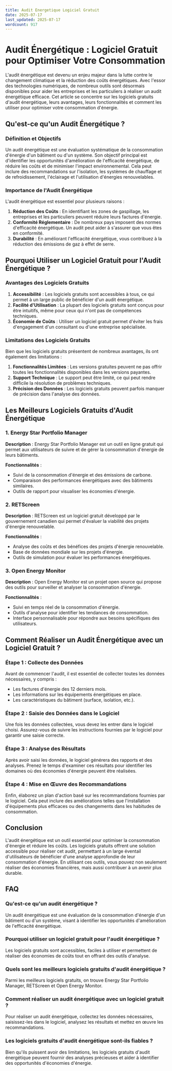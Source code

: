 ```yaml
---
title: Audit Energetique Logiciel Gratuit
date: 2025-07-17
last_updated: 2025-07-17
wordcount: 917
---
```


# Audit Énergétique : Logiciel Gratuit pour Optimiser Votre Consommation

L'audit énergétique est devenu un enjeu majeur dans la lutte contre le changement climatique et la réduction des coûts énergétiques. Avec l'essor des technologies numériques, de nombreux outils sont désormais disponibles pour aider les entreprises et les particuliers à réaliser un audit énergétique efficace. Cet article se concentre sur les logiciels gratuits d'audit énergétique, leurs avantages, leurs fonctionnalités et comment les utiliser pour optimiser votre consommation d'énergie.

## Qu'est-ce qu'un Audit Énergétique ?

### Définition et Objectifs

Un audit énergétique est une évaluation systématique de la consommation d'énergie d'un bâtiment ou d'un système. Son objectif principal est d'identifier les opportunités d'amélioration de l'efficacité énergétique, de réduire les coûts et de minimiser l'impact environnemental. Cela peut inclure des recommandations sur l'isolation, les systèmes de chauffage et de refroidissement, l'éclairage et l'utilisation d'énergies renouvelables.

### Importance de l'Audit Énergétique

L'audit énergétique est essentiel pour plusieurs raisons :

1. **Réduction des Coûts** : En identifiant les zones de gaspillage, les entreprises et les particuliers peuvent réduire leurs factures d'énergie.
2. **Conformité Réglementaire** : De nombreux pays imposent des normes d'efficacité énergétique. Un audit peut aider à s'assurer que vous êtes en conformité.
3. **Durabilité** : En améliorant l'efficacité énergétique, vous contribuez à la réduction des émissions de gaz à effet de serre.

## Pourquoi Utiliser un Logiciel Gratuit pour l'Audit Énergétique ?

### Avantages des Logiciels Gratuits

1. **Accessibilité** : Les logiciels gratuits sont accessibles à tous, ce qui permet à un large public de bénéficier d'un audit énergétique.
2. **Facilité d'Utilisation** : La plupart des logiciels gratuits sont conçus pour être intuitifs, même pour ceux qui n'ont pas de compétences techniques.
3. **Économie de Coûts** : Utiliser un logiciel gratuit permet d'éviter les frais d'engagement d'un consultant ou d'une entreprise spécialisée.

### Limitations des Logiciels Gratuits

Bien que les logiciels gratuits présentent de nombreux avantages, ils ont également des limitations :

1. **Fonctionnalités Limitées** : Les versions gratuites peuvent ne pas offrir toutes les fonctionnalités disponibles dans les versions payantes.
2. **Support Technique** : Le support peut être limité, ce qui peut rendre difficile la résolution de problèmes techniques.
3. **Précision des Données** : Les logiciels gratuits peuvent parfois manquer de précision dans l'analyse des données.

## Les Meilleurs Logiciels Gratuits d'Audit Énergétique

### 1. Energy Star Portfolio Manager

**Description** : Energy Star Portfolio Manager est un outil en ligne gratuit qui permet aux utilisateurs de suivre et de gérer la consommation d'énergie de leurs bâtiments.

**Fonctionnalités** :
- Suivi de la consommation d'énergie et des émissions de carbone.
- Comparaison des performances énergétiques avec des bâtiments similaires.
- Outils de rapport pour visualiser les économies d'énergie.

### 2. RETScreen

**Description** : RETScreen est un logiciel gratuit développé par le gouvernement canadien qui permet d'évaluer la viabilité des projets d'énergie renouvelable.

**Fonctionnalités** :
- Analyse des coûts et des bénéfices des projets d'énergie renouvelable.
- Base de données mondiale sur les projets d'énergie.
- Outils de simulation pour évaluer les performances énergétiques.

### 3. Open Energy Monitor

**Description** : Open Energy Monitor est un projet open source qui propose des outils pour surveiller et analyser la consommation d'énergie.

**Fonctionnalités** :
- Suivi en temps réel de la consommation d'énergie.
- Outils d'analyse pour identifier les tendances de consommation.
- Interface personnalisable pour répondre aux besoins spécifiques des utilisateurs.

## Comment Réaliser un Audit Énergétique avec un Logiciel Gratuit ?

### Étape 1 : Collecte des Données

Avant de commencer l'audit, il est essentiel de collecter toutes les données nécessaires, y compris :
- Les factures d'énergie des 12 derniers mois.
- Les informations sur les équipements énergétiques en place.
- Les caractéristiques du bâtiment (surface, isolation, etc.).

### Étape 2 : Saisie des Données dans le Logiciel

Une fois les données collectées, vous devez les entrer dans le logiciel choisi. Assurez-vous de suivre les instructions fournies par le logiciel pour garantir une saisie correcte.

### Étape 3 : Analyse des Résultats

Après avoir saisi les données, le logiciel générera des rapports et des analyses. Prenez le temps d'examiner ces résultats pour identifier les domaines où des économies d'énergie peuvent être réalisées.

### Étape 4 : Mise en Œuvre des Recommandations

Enfin, élaborez un plan d'action basé sur les recommandations fournies par le logiciel. Cela peut inclure des améliorations telles que l'installation d'équipements plus efficaces ou des changements dans les habitudes de consommation.

## Conclusion

L'audit énergétique est un outil essentiel pour optimiser la consommation d'énergie et réduire les coûts. Les logiciels gratuits offrent une solution accessible pour réaliser cet audit, permettant à un large éventail d'utilisateurs de bénéficier d'une analyse approfondie de leur consommation d'énergie. En utilisant ces outils, vous pouvez non seulement réaliser des économies financières, mais aussi contribuer à un avenir plus durable.

## FAQ

### Qu'est-ce qu'un audit énergétique ?

Un audit énergétique est une évaluation de la consommation d'énergie d'un bâtiment ou d'un système, visant à identifier les opportunités d'amélioration de l'efficacité énergétique.

### Pourquoi utiliser un logiciel gratuit pour l'audit énergétique ?

Les logiciels gratuits sont accessibles, faciles à utiliser et permettent de réaliser des économies de coûts tout en offrant des outils d'analyse.

### Quels sont les meilleurs logiciels gratuits d'audit énergétique ?

Parmi les meilleurs logiciels gratuits, on trouve Energy Star Portfolio Manager, RETScreen et Open Energy Monitor.

### Comment réaliser un audit énergétique avec un logiciel gratuit ?

Pour réaliser un audit énergétique, collectez les données nécessaires, saisissez-les dans le logiciel, analysez les résultats et mettez en œuvre les recommandations.

### Les logiciels gratuits d'audit énergétique sont-ils fiables ?

Bien qu'ils puissent avoir des limitations, les logiciels gratuits d'audit énergétique peuvent fournir des analyses précieuses et aider à identifier des opportunités d'économies d'énergie.